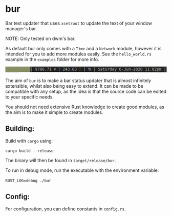 # bur

Bar text updater that uses `xsetroot` to update the text of your window manager's bar.

NOTE: Only tested on dwm's bar.

As default bur only comes with a `Time` and a `Network` module, however it is intended for you to add more modules easily. See the `hello_world.rs` example in
the `examples` folder for more info.

![Example](example.png)

The aim of `bur` is to make a bar status updater that is almost infinitely extensible, whilst also being easy to extend. It can be made to be compatible
with any setup, as the idea is that the source code can be edited to your specific needs.

You should not need extensive Rust knowledge to create good modules, as the aim is to make it simple to create modules.

## Building:

Build with `cargo` using:

```
cargo build --release
```

The binary will then be found in `target/release/bur`.

To run in debug mode, run the executable with the environment variable:

`RUST_LOG=debug ./bur`

## Config:

For configuration, you can define constants in `config.rs`.
